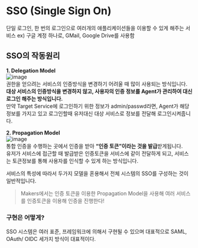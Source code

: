 # SSO (Single Sign On)
단일 로그인, 한 번의 로그인으로 여러개의 애플리케이션들을 이용할 수 있게 해주는 서비스
ex) 구글 계정 하나로, GMail,  Google Drive를 사용함

## SSO의 작동원리

**1. Delegation Model**  
![image](https://user-images.githubusercontent.com/15958325/136686444-e8e9daf9-29cf-48a8-b50a-fe07941fcd06.png)  
권한을 얻으려는 서비스의 인증방식을 변경하기 어려울 때 많이 사용되는 방식입니다.  
**대상 서비스의 인증방식을 변경하지 않고, 사용자의 인증 정보를 Agent가 관리하여 대신 로그인 해주는 방식입니다.**  
만약 Target Service에 로그인하기 위한 정보가 admin/passwd라면, Agent가 해당 정보를 가지고 있고 로그인할때 유저대신 대상 서비스로 정보를 전달해 로그인시켜줍니다.

**2. Propagation Model**  
![image](https://user-images.githubusercontent.com/15958325/136687288-b8b898bc-d6b2-4e93-a2e2-b15e9616fb5c.png)  
통합 인증을 수행하는 곳에서 인증을 받아 **“인증 토큰”이라는 것을 발급**받게됩니다.  
유저가 서비스에 접근할 때 발급받은 인증토큰을 서비스에 같이 전달하게 되고, 서비스는 토큰정보를 통해 사용자를 인식할 수 있게 하는 방식입니다.

서비스의 특성에 따라서 두가지 모델을 혼용해서 전체 시스템의 SSO를 구성하는 것이 일반적입니다.
> Makers에서는 인증 토큰을 이용한 Propagation Model을 사용해 여러 서비스를 인증토큰을 이용해 인증을 진행한다!

### 구현은 어떻게?

SSO 시스템은 여러 표준, 프레임워크에 의해서 구현될 수 있으며 대표적으로 SAML, OAuth/ OIDC 세가지 방식이 대표적이다.